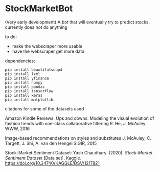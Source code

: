 # StockMarketBot
(Very early development) A bot that will eventually try to predict stocks. 
currently does not do anything 


to do:
  - make the webscraper more usable
  - have the webscraper get more data

dependencies:
```
pip install beautifulsoup4
pip install lxml
pip install yfinance
pip install numpy
pip install pandas
pip install tensorflow
pip install keras
pip install matplotlib
```

citations for some of the datasets used

Amazon Kindle Reviews:
Ups and downs: Modeling the visual evolution of fashion trends with one-class collaborative filtering
R. He, J. McAuley
WWW, 2016

Image-based recommendations on styles and substitutes
J. McAuley, C. Targett, J. Shi, A. van den Hengel
SIGIR, 2015

Stock-Market Sentiment Dataset:
Yash Chaudhary. (2020). <i>Stock-Market Sentiment Dataset</i> [Data set]. Kaggle. https://doi.org/10.34740/KAGGLE/DSV/1217821
